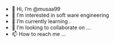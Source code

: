 - 👋 Hi, I’m @musaa99
- 👀 I’m interested in soft ware engineering
- 🌱 I’m currently learning .
- 💞️ I’m looking to collaborate on ...
- 📫 How to reach me ...

<!---
musaa99/musaa99 is a ✨ special ✨ repository because its `README.md` (this file) appears on your GitHub profile.
You can click the Preview link to take a look at your changes.
--->
